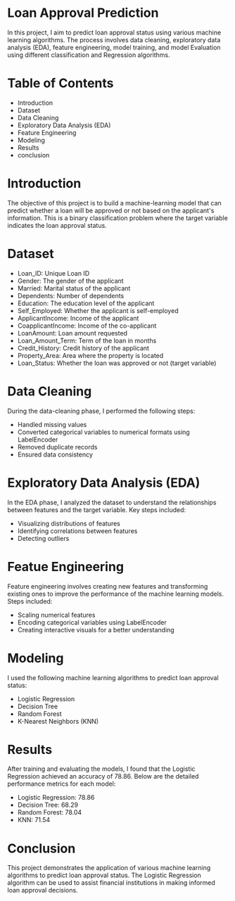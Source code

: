 # Loan Approval Prediction
In this project, I aim to predict loan approval status using various machine learning algorithms.
The process involves data cleaning, exploratory data analysis (EDA), feature engineering, model training, and model Evaluation using
different classification and Regression algorithms.

# Table of Contents
* Introduction
* Dataset
* Data Cleaning
* Exploratory Data Analysis (EDA)
* Feature Engineering
* Modeling
* Results
* conclusion

# Introduction
The objective of this project is to build a machine-learning model that can predict whether
a loan will be approved or not based on the applicant's information.
This is a binary classification problem where the target variable indicates the loan approval status.

# Dataset
* Loan_ID: Unique Loan ID
* Gender: The gender of the applicant
* Married: Marital status of the applicant
* Dependents: Number of dependents
* Education: The education level of the applicant
* Self_Employed: Whether the applicant is self-employed
* ApplicantIncome: Income of the applicant
* CoapplicantIncome: Income of the co-applicant
* LoanAmount: Loan amount requested
* Loan_Amount_Term: Term of the loan in months
* Credit_History: Credit history of the applicant
* Property_Area: Area where the property is located
* Loan_Status: Whether the loan was approved or not (target variable)

# Data Cleaning
During the data-cleaning phase, I performed the following steps:
* Handled missing values
* Converted categorical variables to numerical formats using LabelEncoder
* Removed duplicate records
* Ensured data consistency

# Exploratory Data Analysis (EDA)
In the EDA phase, I analyzed the dataset to understand
the relationships between features and the target variable. Key steps included:
* Visualizing distributions of features
* Identifying correlations between features
* Detecting outliers

# Featue Engineering
Feature engineering involves creating new features and transforming existing ones
to improve the performance of the machine learning models. Steps included:
* Scaling numerical features
* Encoding categorical variables using LabelEncoder
* Creating interactive visuals for a better understanding

# Modeling
I used the following machine learning algorithms to predict loan approval status:
* Logistic Regression
* Decision Tree
* Random Forest
* K-Nearest Neighbors (KNN)

# Results
After training and evaluating the models, I found that
the Logistic Regression achieved an accuracy of 78.86.
Below are the detailed performance metrics for each model:
* Logistic Regression: 78.86
* Decision Tree: 68.29
* Random Forest: 78.04
* KNN: 71.54

# Conclusion
This project demonstrates the application of various machine learning algorithms
to predict loan approval status. The Logistic Regression algorithm can be used to assist financial institutions
in making informed loan approval decisions.
